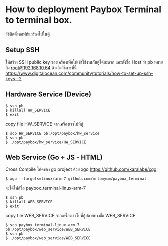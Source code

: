 # How to deployment Paybox Terminal to terminal box.
วิธีติดตั้งซอฟท์แวร์ลงไปในตู้

## Setup SSH
ให้สร้าง SSH public key ของเครื่องเพื่อให้เข้าใช้งานกับตู้ได้สะดวก และตั้งชื่อ Host ว่า pb
หมายถึง root@192.168.10.64 อ้างอิงวิธีการที่นี่ https://www.digitalocean.com/community/tutorials/how-to-set-up-ssh-keys--2

## Hardware Service (Device)
```
$ ssh pb
$ killall HW_SERVICE
$ exit
```

copy file HW_SERVICE จากเครื่องเราไปที่ตู้
```
$ scp HW_SERVICE pb:/opt/paybox/hw_service
$ ssh pb
$ ./opt/paybox/hw_service/HW_SERVICE
```

## Web Service (Go + JS - HTML)
Cross Compile โค้ดของ go project ด้วย xgo https://github.com/karalabe/xgo
```
$ xgo --targets=linux/arm-7 github.com/mrtomyum/paybox_terminal
```
จะได้ไฟล์ชื่อ paybox_terminal-linux-arm-7

```
$ ssh pb
$ killall WEB_SERVICE
$ exit
```
copy file WEB_SERVICE จากเครื่องเราไปที่ตู้ปลายทางชื่อ WEB_SERVICE
```
$ scp paybox_terminal-linux-arm-7 pb:/opt/paybox/web_service/WEB_SERVICE
$ ssh pb
$ ./opt/paybox/web_service/WEB_SERVICE
```